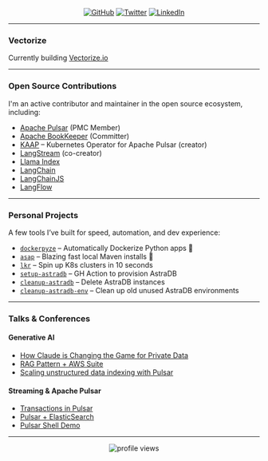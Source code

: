 <p align="center">
  <a href="https://github.com/nicoloboschi"><img alt="GitHub" src="https://img.shields.io/badge/-GitHub-1f1f1f?style=for-the-badge&logo=github&logoColor=white"></a>
  <a href="https://twitter.com/nicoloboschi"><img alt="Twitter" src="https://img.shields.io/twitter/follow/nicoloboschi?style=for-the-badge&logo=twitter&labelColor=1f1f1f&color=5fffaf"></a>
  <a href="https://www.linkedin.com/in/nicol%C3%B3-boschi-621a1a158/"><img alt="LinkedIn" src="https://img.shields.io/badge/-LinkedIn-1f1f1f?style=for-the-badge&logo=linkedin&logoColor=white"></a>
</p>

---
### Vectorize

Currently building [Vectorize.io](https://vectorize.io)

---

### Open Source Contributions

I'm an active contributor and maintainer in the open source ecosystem, including:

- [Apache Pulsar](https://github.com/apache/pulsar) (PMC Member)
- [Apache BookKeeper](https://github.com/apache/bookkeeper) (Committer)
- [KAAP](https://github.com/datastax/kaap) – Kubernetes Operator for Apache Pulsar (creator)
- [LangStream](https://github.com/LangStream/langstream) (co-creator)
- [Llama Index](https://github.com/run-llama/llama_index)
- [LangChain](https://github.com/langchain-ai/langchain)
- [LangChainJS](https://github.com/langchain-ai/langchainjs)
- [LangFlow](https://github.com/langflow-ai/langflow)

---

### Personal Projects

A few tools I’ve built for speed, automation, and dev experience:

- [`dockerpyze`](https://github.com/nicoloboschi/dockerpyze) – Automatically Dockerize Python apps 🐳
- [`asap`](https://github.com/nicoloboschi/asap) – Blazing fast local Maven installs 🚀
- [`lkr`](https://github.com/nicoloboschi/local-kubernetes-runner) – Spin up K8s clusters in 10 seconds
- [`setup-astradb`](https://github.com/nicoloboschi/setup-astradb) – GH Action to provision AstraDB
- [`cleanup-astradb`](https://github.com/nicoloboschi/cleanup-astradb) – Delete AstraDB instances
- [`cleanup-astradb-env`](https://github.com/nicoloboschi/cleanup-astradb-env) – Clean up old unused AstraDB environments

---

### Talks & Conferences

#### Generative AI
- [How Claude is Changing the Game for Private Data](https://youtu.be/aYAgTLlinaE?si=WqKXKyTDUgEKNxn5)
- [RAG Pattern + AWS Suite](https://www.youtube.com/watch?v=EWdZnb6MXog)
- [Scaling unstructured data indexing with Pulsar](https://www.youtube.com/watch?v=EDQjWXzU-Ds)

#### Streaming & Apache Pulsar
- [Transactions in Pulsar](https://youtu.be/eNaKKui1-cE?si=1KYepiEzw8DUZFUN)
- [Pulsar + ElasticSearch](https://youtu.be/CyZwpvw9F6I?si=mUdtxxHbmO4bOuRh)
- [Pulsar Shell Demo](https://youtu.be/NPP5ZJ1raek?si=xyRSbE4TwOOGllf-)

---

<p align="center">
  <img src="https://hit.yhype.me/github/profile?user_id=23314389" alt="profile views" />
</p>
